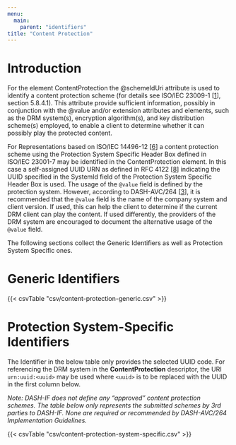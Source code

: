```yaml
---
menu:
  main:
    parent: "identifiers"
title: "Content Protection"
---
```


# Introduction

For the element ContentProtection the @schemeIdUri attribute is used to
identify a content protection scheme (for details see ISO/IEC 23009-1
\[[1](/identifiers/references#23009-1)\], section 5.8.4.1). This attribute provide
sufficient information, possibly in conjunction with the @value and/or extension
attributes and elements, such as the DRM system(s), encryption algorithm(s),
and key distribution scheme(s) employed, to enable a client to determine whether
it can possibly play the protected content.

For Representations based on ISO/IEC 14496-12 \[[6](/identifiers/references#14496-12)\]
a content protection scheme using the Protection System Specific Header Box
defined in ISO/IEC 23001-7 may be identified in the ContentProtection element.
In this case a self-assigned UUID URN as defined in RFC 4122
\[[8](/identifiers/references#rfc4122)\] indicating the UUID specified in the
SystemId field of the Protection System Specific Header Box is used. The usage
of the `@value` field is defined by the protection system. However, according to
DASH-AVC/264 \[[3](/identifiers/references#dash264)\], it is recommended that the `@value`
field is the name of the company system and client version. If used, this can help
the client to determine if the current DRM client can play the content. If used
differently, the providers of the DRM system are encouraged to document the
alternative usage of the `@value` field.

The following sections collect the Generic Identifiers as well as Protection
System Specific ones.

# Generic Identifiers

{{< csvTable "csv/content-protection-generic.csv" >}}


# Protection System-Specific Identifiers

The Identifier in the below table only provides the selected UUID code.
For referencing the DRM system in the **ContentProtection** descriptor, the
URI `urn:uuid:<uuid>` may be used where `<uuid>` is to be replaced with the
UUID in the first column below.

*Note: DASH-IF does not define any “approved” content protection schemes.
The table below only represents the submitted schemes by 3rd parties to DASH-IF.
None are required or recommended by DASH-AVC/264 Implementation Guidelines.*

{{< csvTable "csv/content-protection-system-specific.csv" >}}
